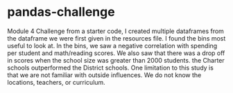# pandas-challenge
Module 4 Challenge
from a starter code, I created multiple dataframes from the dataframe we were first given in the resources file. I found the bins most useful to look at. In the bins, we saw a negative correlation with spending per student and math/reading scores. We also saw that there was a drop off in scores when the school size was greater than 2000 students. the Charter schools outperformed the District schools. One limitation to this study is that we are not familiar with outside influences. We do not know the locations, teachers, or curriculum.
